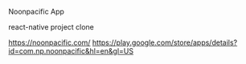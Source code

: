 Noonpacific App

react-native project clone

https://noonpacific.com/
https://play.google.com/store/apps/details?id=com.np.noonpacific&hl=en&gl=US
